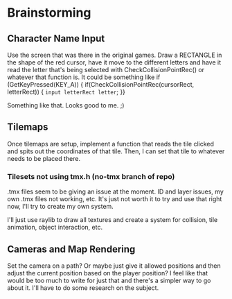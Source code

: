 # Brainstorming

## Character Name Input

Use the screen that was there in the original games. Draw a RECTANGLE in the shape of the red cursor, have it move to the different letters and have it read the letter that's being selected with CheckCollisionPointRec() or whatever that function is. It could be something like if (GetKeyPressed(KEY_A)) { if(CheckCollisionPointRec(cursorRect, letterRect)) { `input letterRect letter`; }}

Something like that. Looks good to me. ;)


## Tilemaps

Once tilemaps are setup, implement a function that reads the tile clicked and spits out the coordinates of that tile. Then, I can set that tile to whatever needs to be placed there.

### Tilesets not using tmx.h (no-tmx branch of repo)

.tmx files seem to be giving an issue at the moment. ID and layer issues, my own .tmx files not working, etc. It's just not worth it to try and use that right now, I'll try to create my own system.

I'll just use raylib to draw all textures and create a system for collision, tile animation, object interaction, etc.

## Cameras and Map Rendering

Set the camera on a path? Or maybe just give it allowed positions and then adjust the current position based on the player position? I feel like that would be too much to write for just that and there's a simpler way to go about it. I'll have to do some research on the subject.
